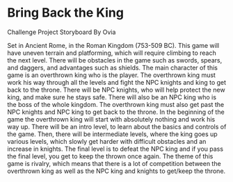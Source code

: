 # Bring Back the King
Challenge Project Storyboard
By Ovia

Set in Ancient Rome, in the Roman Kingdom (753-509 BC). This game will have uneven terrain and platforming, which will require climbing to reach the next level. There will be obstacles in the game such as swords, spears, and daggers, and advantages such as shields. The main character of this game is an overthrown king who is the player. The overthrown king must work his way through all the levels and fight the NPC knights and king to get back to the throne. There will be NPC knights, who will help protect the new king, and make sure he stays safe. There will also be an NPC king who is the boss of the whole kingdom. The overthrown king must also get past the NPC knights and NPC king to get back to the throne. In the beginning of the game the overthrown king will start with absolutely nothing and work his way up. There will be an intro level, to learn about the basics and controls of the game. Then, there will be intermediate levels, where the king goes up various levels, which slowly get harder with difficult obstacles and an increase in knights. The final level is to defeat the NPC king and if you pass the final level, you get to keep the thrown once again. The theme of this game is rivalry, which means that there is a lot of competition between the overthrown king as well as the NPC king and knights to get/keep the throne.


